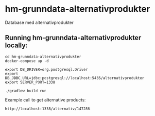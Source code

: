 # hm-grunndata-alternativprodukter

Database med alternativprodukter

## Running hm-grunndata-alternativprodukter locally:

```
cd hm-grunndata-alternativprodukter
docker-compose up -d

export DB_DRIVER=org.postgresql.Driver
export DB_JDBC_URL=jdbc:postgresql://localhost:5435/alternativprodukter
export SERVER_PORT=1338

./gradlew build run
```

Example call to get alternative products: 
```
http://localhost:1338/alternativ/147286
```